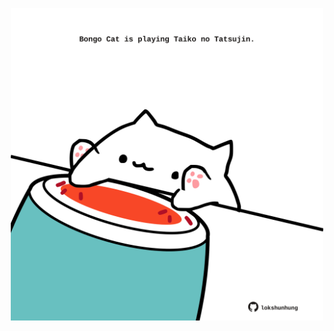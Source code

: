 <!-- built at 14/07/2024, 20:00:43 UTC -->
<p align="center">
  <img width="500" height="500" src="./ReadmeImage.svg">
</p>
